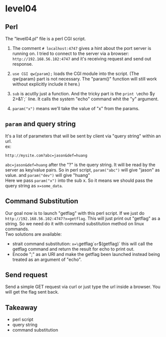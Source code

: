 # level04

## Perl
The "level04.pl" file is a perl CGI script.  
1. The comment `# localhost:4747` gives a hint about the port server is running on. I tried to connect to the server via a browser: `http://192.168.56.102:4747` and it's receiving request and send out response.

2. `use CGI qw{param};` loads the CGI module into the script. (The qw{param} part is not necessary. The "param()" function will still work without explicitly include it here.)  
3. `sub` is acutlly just a function.  And the tricky part is the `print \`echo $y 2>&1\`;` line. It calls the system "echo" command whit the "y" argument.  
4. `param("x")` means we'll take the value of "x" from the params.  

## `param` and query string
It's a list of parameters that will be sent by client via "query string" within an url.  
ex:  
```
http://mysite.com?abc=jason&def=huang
```
`abc=jason&def=huang` after the "?" is the query string.  It will be read by the server as key/value pairs. So in perl script, `param("abc")` will give "jason" as value. and `param("dev")` will give "huang"  
Here we pass `param("x")` into the sub x. So it means we should pass the query string as `x=some_data`.  

## Command Substitution
Our goal now is to launch "getflag" with this perl script. If we just do `http://192.168.56.102:4747?x=getflag`. This will just print out "getflag" as a string. So we need do it with command substitution method on linux commands.  
Two solutions are available:
- strait command substitution: `x=\`getflag\`` or `$(getflag)` this will call the getflag command and return the result for echo to print out.   
- Encode ";" as an URI and make the getflag been launched instead being treated as an argument of "echo".  

## Send request
Send a simple GET request via curl or just type the url inside a browser. You will get the flag sent back.  

## Takeaway
- perl script
- query string
- command substitution
